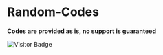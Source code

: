# Random-Codes

**Codes are provided as is, no support is guaranteed**

![Visitor Badge](https://visitor-badge.laobi.icu/badge?page_id=PF-Projects.Random-Codes)
